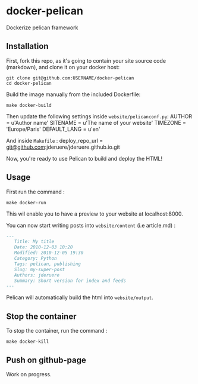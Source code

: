 docker-pelican
==============

Dockerize pelican framework

## Installation

First, fork this repo, as it's going to contain your site source code (markdown), and clone it on your docker host:

    git clone git@github.com:USERNAME/docker-pelican
    cd docker-pelican

Build the image manually from the included Dockerfile:

    make docker-build

Then update the following settings inside `website/pelicanconf.py`:
    AUTHOR = u'Author name'
    SITENAME = u'The name of your website'
    TIMEZONE = 'Europe/Paris'
    DEFAULT_LANG = u'en'
    
And inside `Makefile` :
    deploy_repo_url = git@github.com:jderuere/jderuere.github.io.git 

Now, you're ready to use Pelican to build and deploy the HTML!

## Usage

First run the command :

    make docker-run

This wil enable you to have a preview to your website at localhost:8000.

You can now start writing posts into `website/content` (i.e article.md) :

```markdown
---
   Title: My title
   Date: 2010-12-03 10:20
   Modified: 2010-12-05 19:30
   Category: Python
   Tags: pelican, publishing
   Slug: my-super-post
   Authors: jderuere
   Summary: Short version for index and feeds
---
```

Pelican will automatically build the html into `website/output`.

## Stop the container

To stop the container, run the command :

    make docker-kill

## Push on github-page

Work on progress.
